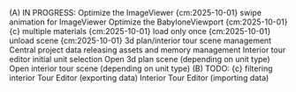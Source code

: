 (A) IN PROGRESS:
    Optimize the ImageViewer {cm:2025-10-01}
    swipe animation for ImageViewer
    Optimize the BabyloneViewport {cm:2025-10-01} {c}
        multiple materials {cm:2025-10-01}
        load only once {cm:2025-10-01}
        unload scene {cm:2025-10-01}
    3d plan/interior tour scene management
    Central project data
    releasing assets and memory management
    Interior tour editor 
    initial unit selection
    Open 3d plan scene (depending on unit type)
    Open interior tour scene (depending on unit type)
(B) TODO: {c}
    filtering
    interior Tour Editor (exporting data)
    Interior Tour Editor (importing data)